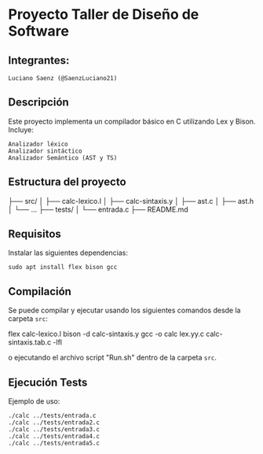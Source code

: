 # Proyecto Taller de Diseño de Software
## Integrantes:

    Luciano Saenz (@SaenzLuciano21)

## Descripción

Este proyecto implementa un compilador básico en C utilizando Lex y Bison.
Incluye:

    Analizador léxico
    Analizador sintáctico
    Analizador Semántico (AST y TS)

## Estructura del proyecto

├── src/
│ ├── calc-lexico.l
│ ├── calc-sintaxis.y
│ ├── ast.c
│ ├── ast.h
│ └── ...
├── tests/
│ └── entrada.c
├── README.md

## Requisitos

Instalar las siguientes dependencias:

    sudo apt install flex bison gcc

## Compilación

Se puede compilar y ejecutar usando los siguientes comandos desde la carpeta `src`:

flex calc-lexico.l
bison -d calc-sintaxis.y
gcc -o calc lex.yy.c calc-sintaxis.tab.c -lfl

o ejecutando el archivo script "Run.sh" dentro de la carpeta `src`.

## Ejecución Tests

Ejemplo de uso:

    ./calc ../tests/entrada.c
    ./calc ../tests/entrada2.c
    ./calc ../tests/entrada3.c
    ./calc ../tests/entrada4.c
    ./calc ../tests/entrada5.c
